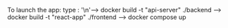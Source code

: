 To launch the app:
  type : '\n'--> docker build -t "api-server" ./backend
         --> docker build -t "react-app" ./frontend
         --> docker compose up
